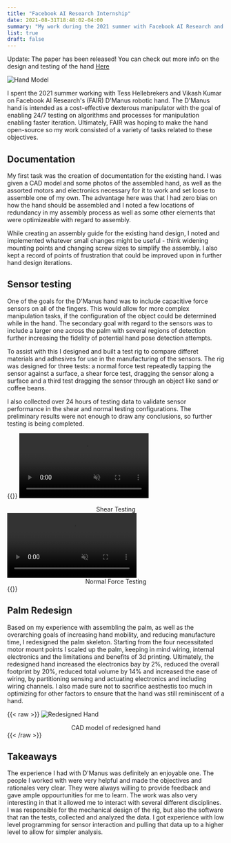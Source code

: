 ```yaml
---
title: "Facebook AI Research Internship"
date: 2021-08-31T18:48:02-04:00
summary: "My work during the 2021 summer with Facebook AI Research and Carnegie Mellon's Robotics Institute"
list: true
draft: false
---
```

Update: The paper has been released! You can check out more info on the design and testing of the hand [Here](https://sites.google.com/view/roboticsbenchmarks/platforms/dmanus)

![Hand Model](../imgs/D'Manus.jpg "Model of the Original Hand")

I spent the 2021 summer working with Tess Hellebrekers and Vikash Kumar on Facebook AI Research's (FAIR) D'Manus robotic hand. The D'Manus hand is intended as a cost-effective dexterous manipulator with the goal of enabling 24/7 testing on algorithms and processes for manipulation enabling faster iteration. Ultimately, FAIR was hoping to make the hand open-source so my work consisted of a variety of tasks related to these objectives.



## Documentation

My first task was the creation of documentation for the existing hand. I was given a CAD model and some photos of the assembled hand, as well as the assorted motors and electronics necessary for it to work and set loose to assemble one of my own. The advantage here was that I had zero bias on how the hand should be assembled and I noted a few locations of redundancy in my assembly process as well as some other elements that were optimizeable with regard to assembly. 

While creating an assembly guide for the existing hand design, I noted and implemented whatever small changes might be useful - think widening mounting points and changing screw sizes to simplify the assembly. I also kept a record of points of frustration that could be improved upon in further hand design iterations.

## Sensor testing

One of the goals for the D'Manus hand was to include capacitive force sensors on all of the fingers. This would allow for more complex manipulation tasks, if the configuration of the object could be determined while in the hand. The secondary goal with regard to the sensors was to include a larger one across the palm with several regions of detection further increasing the fidelity of potential hand pose detection attempts.

To assist with this I designed and built a test rig to compare differet materials and adhesives for use in the manufacturing of the sensors. The rig was designed for three tests: a normal force test repeatedly tapping the sensor against a surface, a shear force test, dragging the sensor along a surface and a third test dragging the sensor through an object like sand or coffee beans.

I also collected over 24 hours of testing data to validate sensor performance in the shear and normal testing configurations. The preliminary results were not enough to draw any conclusions, so further testing is being completed.

{{<raw>}}
<video controls muted>
  <source src="../imgs/ShearTesting.mp4" type="video/mp4">
    Your browser does not support the video tag.
</video>
<figcaption style="text-align: center;">Shear Testing</figcaption>
<video controls muted>
  <source src="../imgs/NormalTesting.mp4" type="video/mp4">
    Your browser does not support the video tag.
</video>
<figcaption style="text-align: center;">Normal Force Testing</figcaption>
{{</raw>}}

## Palm Redesign
Based on my experience with assembling the palm, as well as the overarching goals of increasing hand mobility, and reducing manufacture time, I redesigned the palm skeleton. 
Starting from the four necessitated motor mount points I scaled up the palm, keeping in mind wiring, internal electronics and the limitations and benefits of 3d printing.
Ultimately, the redesigned hand increased the electronics bay by 2%, reduced the overall footprint by 20%, reduced total volume by 14% and increased the ease of wiring, by partitioning sensing and actuating electronics and including wiring channels. I also made sure not to sacrifice aesthestis too much in optimizing for other factors to ensure that the hand was still reminiscent of a hand.

{{< raw >}}
<img src="../imgs/RedesignedHand.png" alt="Redesigned Hand">
<figcaption style="text-align: center;">CAD model of redesigned hand </figcaption>
{{< /raw >}}


## Takeaways
The experience I had with D'Manus was definitely an enjoyable one. The people I worked with were very helpful and made the objectives and rationales very clear. They were always willing to provide feedback and gave ample oppourtunities for me to learn. The work was also very interesting in that it allowed me to interact with several different disciplines. I was responsible for the mechanical design of the rig, but also the software that ran the tests, collected and analyzed the data. I got experience with low level programming for sensor interaction and pulling that data up to a higher level to allow for simpler analysis.